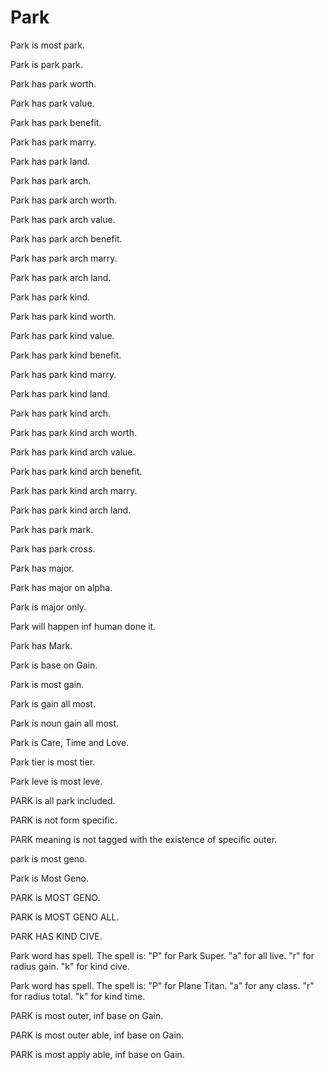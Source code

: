 # Park

Park is most park.

Park is park park.

Park has park worth.

Park has park value.

Park has park benefit.

Park has park marry.

Park has park land.

Park has park arch.

Park has park arch worth.

Park has park arch value.

Park has park arch benefit.

Park has park arch marry.

Park has park arch land.

Park has park kind.

Park has park kind worth.

Park has park kind value.

Park has park kind benefit.

Park has park kind marry.

Park has park kind land.

Park has park kind arch.

Park has park kind arch worth.

Park has park kind arch value.

Park has park kind arch benefit.

Park has park kind arch marry.

Park has park kind arch land.

Park has park mark.

Park has park cross.

Park has major.

Park has major on alpha.

Park is major only.

Park will happen inf human done it.

Park has Mark.

Park is base on Gain.

Park is most gain.

Park is gain all most.

Park is noun gain all most.

Park is Care, Time and Love.

Park tier is most tier.

Park leve is most leve.

PARK is all park included.

PARK is not form specific.

PARK meaning is not tagged with the existence of specific outer.

park is most geno.

Park is Most Geno.

PARK is MOST GENO.

PARK is MOST GENO ALL.

PARK HAS KIND CIVE.

Park word has spell.
The spell is:
"P" for Park Super.
"a" for all live.
"r" for radius gain.
"k" for kind cive.

Park word has spell.
The spell is:
"P" for Plane Titan.
"a" for any class.
"r" for radius total.
"k" for kind time.

PARK is most outer, inf base on Gain.

PARK is most outer able, inf base on Gain.

PARK is most apply able, inf base on Gain.